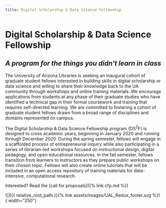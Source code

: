 ```yaml
---
title: Digital Scholarship & Data Science Fellowship
---
```


# Digital Scholarship & Data Science Fellowship

## _A program for the things you didn't learn in class_

The University of Arizona Libraries is seeking an inaugural cohort of graduate student fellows interested in building skills in digital scholarship or data science and willing to share their knowledge back to the UA community through workshops and online training materials. We encourage applications from students at any phase of their graduate studies who have identified a technical gap in their formal coursework and training that requires self-directed learning. We are committed to fostering a cohort of graduate student fellows drawn from a broad range of disciplines and domains represented on campus.

The Digital Scholarship & Data Science Fellowship program (DS<sup>2</sup>F) is designed to cross academic years, beginning in January 2020 and running through December 2020. During the spring semester, fellows will engage in a scaffolded process of entrepreneurial inquiry while also participating in a series of librarian-led workshops focused on instructional design, digital pedagogy, and open educational resources. In the fall semester, fellows transition from learners to instructors as they prepare public workshops on their chosen topic. Fellows will also create online tutorials that will be included in an open access repository of training materials for data-intensive, computational research.

<!-- original
Interested? Read the [call for proposals]({{ relative_root_path }}{% link cfp.md %})
-->

Interested? Read the [call for proposals]({% link cfp.md %})

<!-- Footer -->
![]({{ relative_root_path }}{% link assets/images/UAL_Redux_footer.svg %}){:width="250"}
<!-- End Footer -->
